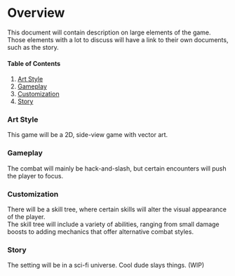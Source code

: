 # Overview
This document will contain description on large elements of the game. Those elements with a lot to discuss will have a link to their own documents, such as the story.

#### Table of Contents
1. [Art Style](https://github.com/pyerter/CSG-Zucchini/blob/master/storyboarding/Game%20Overview.md###Art-Style)
1. [Gameplay](https://github.com/pyerter/CSG-Zucchini/blob/master/storyboarding/Game%20Overview.md#Gameplay)
1. [Customization](https://github.com/pyerter/CSG-Zucchini/blob/master/storyboarding/Game%20Overview.md#Customization)
1. [Story](https://github.com/pyerter/CSG-Zucchini/blob/master/storyboarding/Game%20Overview.md#Story)


### Art Style

This game will be a 2D, side-view game with vector art.


### Gameplay

The combat will mainly be hack-and-slash, but certain encounters will push the player to focus.


### Customization

There will be a skill tree, where certain skills will alter the visual appearance of the player. <br/>
The skill tree will include a variety of abilities, ranging from small damage boosts to adding mechanics that offer alternative combat styles.


### Story

The setting will be in a sci-fi universe.
Cool dude slays things. (WIP)
